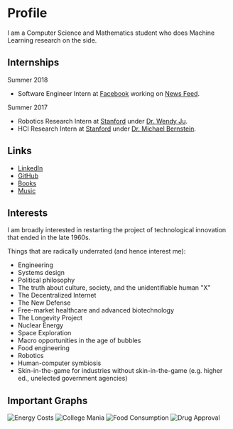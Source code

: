 # Profile
I am a Computer Science and Mathematics student who does Machine Learning research on the side. 

## Internships
Summer 2018
* Software Engineer Intern at [Facebook](https://www.facebook.com) working on [News Feed](https://www.facebook.com/zuck/posts/10104445245963251).

Summer 2017
* Robotics Research Intern at [Stanford](https://www.stanford.edu/) under [Dr. Wendy Ju](http://wendyju.com/).
* HCI Research Intern at [Stanford](https://www.stanford.edu/) under [Dr. Michael Bernstein](https://hci.stanford.edu/msb/).

## Links
* [LinkedIn](https://linkedin.com/in/abhayvenkatesh)
* [GitHub](https://github.com/abhay-venkatesh)
* [Books](https://bookshelf.website/abhay/mixes/ul2b5/General-and-Surprising)
* [Music](https://www.last.fm/user/abhayvenkatesh)

## Interests
I am broadly interested in restarting the project of technological innovation that ended in the late 1960s. 

Things that are radically underrated (and hence interest me):
* Engineering
* Systems design
* Political philosophy
* The truth about culture, society, and the unidentifiable human "X"
* The Decentralized Internet
* The New Defense
* Free-market healthcare and advanced biotechnology
* The Longevity Project
* Nuclear Energy
* Space Exploration
* Macro opportunities in the age of bubbles
* Food engineering
* Robotics
* Human-computer symbiosis
* Skin-in-the-game for industries without skin-in-the-game (e.g. higher ed., unelected government agencies)

## Important Graphs
![Energy Costs](http://www.unesco.org/new/fileadmin/MULTIMEDIA/HQ/SC/images/img_wwap_wwdr3_fig_2.2_energycost.jpg)
![College Mania](https://img.washingtonpost.com/blogs/wonkblog/files/2013/12/Screen-Shot-2013-12-30-at-9.31.48-PM.png)
![Food Consumption](http://world-ostrich.org/wp-content/uploads/2013/06/86-foodconsum-developing.jpg)
![Drug Approval](https://3ijp5i2qkzo4hq4yrxfteqh-wpengine.netdna-ssl.com/wp-content/uploads/2017/01/DiMasi20Drug20Development20Costs.jpeg)

